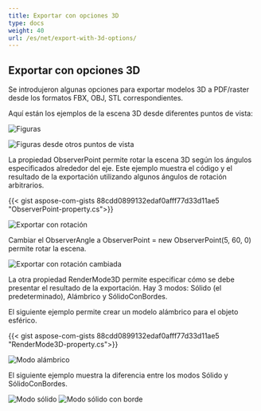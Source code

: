 ```yaml
---
title: Exportar con opciones 3D
type: docs
weight: 40
url: /es/net/export-with-3d-options/
---
```


## **Exportar con opciones 3D**

Se introdujeron algunas opciones para exportar modelos 3D a PDF/raster desde los formatos FBX, OBJ, STL correspondientes.

Aquí están los ejemplos de la escena 3D desde diferentes puntos de vista:

![Figuras](/_assets/guide/3d/fig1.png)

![Figuras desde otros puntos de vista](/_assets/guide/3d/fig2.png)

La propiedad ObserverPoint permite rotar la escena 3D según los ángulos especificados alrededor del eje. Este ejemplo muestra el código y el resultado de la exportación utilizando algunos ángulos de rotación arbitrarios.

{{< gist aspose-com-gists 88cdd0899132edaf0afff77d33d11ae5 "ObserverPoint-property.cs">}}

![Exportar con rotación](/_assets/guide/3d/fig3.png)

Cambiar el ObserverAngle a ObserverPoint = new ObserverPoint(5, 60, 0) permite rotar la escena.

![Exportar con rotación cambiada](/_assets/guide/3d/fig4.png)

La otra propiedad RenderMode3D permite especificar cómo se debe presentar el resultado de la exportación. Hay 3 modos: Sólido (el predeterminado), Alámbrico y SólidoConBordes.

El siguiente ejemplo permite crear un modelo alámbrico para el objeto esférico.

{{< gist aspose-com-gists 88cdd0899132edaf0afff77d33d11ae5 "RenderMode3D-property.cs">}}

![Modo alámbrico](/_assets/guide/3d/fig5.png)

El siguiente ejemplo muestra la diferencia entre los modos Sólido y SólidoConBordes.

![Modo sólido](/_assets/guide/3d/fig6.png)
![Modo sólido con borde](/_assets/guide/3d/fig7.png)
